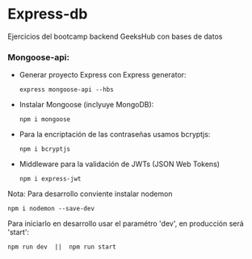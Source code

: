 # Express-db
Ejercicios del bootcamp backend GeeksHub con bases de datos

### Mongoose-api:

- Generar proyecto Express con Express generator:

    ``` express mongoose-api --hbs ```

- Instalar Mongoose (inclyuye MongoDB):

    ``` npm i mongoose ```

- Para la encriptación de las contraseñas usamos bcryptjs:

    ``` npm i bcryptjs ```

- Middleware para la validación de JWTs (JSON Web Tokens)

    ``` npm i express-jwt ```

Nota: Para desarrollo conviente instalar nodemon

``` npm i nodemon --save-dev ```

Para iniciarlo en desarrollo usar el paramétro 'dev', en producción será 'start':

``` npm run dev  ||  npm run start ```